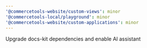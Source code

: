 ```yaml
---
'@commercetools-website/custom-views': minor
'@commercetools-local/playground': minor
'@commercetools-website/custom-applications': minor
---
```


Upgrade docs-kit dependencies and enable AI assistant
